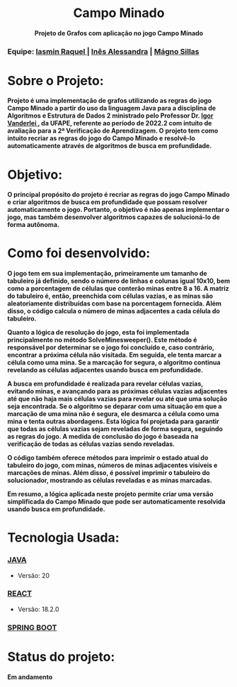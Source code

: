 <div align="center">
<h1>Campo Minado</h1>
<h4>Projeto de Grafos com aplicação no jogo Campo Minado</h4>

</div>

<h3>Equipe:
   <a href = "https://github.com/iasmin-raquel"> Iasmin Raquel </a> |
   <a href = "https://github.com/alex-bcc"> Inês Alessandra</a> |
   <a href = "https://github.com/magnosillas"> Mágno Sillas </a>
</h3>

<h1>Sobre o Projeto:</h1>

<h4>Projeto é uma implementação de grafos utilizando as regras do jogo Campo Minado a partir do uso da linguagem Java para a disciplina de Algoritmos e Estrutura de Dados 2 ministrado pelo Professor Dr. <a href = "https://github.com/igorvanderlei">Igor Vanderlei </a>, da UFAPE, referente ao período de 2022.2 com intuito de avaliação para a 2ª Verificação de Aprendizagem. O projeto tem como intuito recriar as regras do jogo do Campo Minado e resolvê-lo automaticamente através de algoritmos de busca em profundidade.</h4>

<h1>Objetivo:</h1>

<h4>O principal propósito do projeto é recriar as regras do jogo Campo Minado e criar algoritmos de busca em profundidade que possam resolver automaticamente o jogo. Portanto, o objetivo é não apenas implementar o jogo, mas também desenvolver algoritmos capazes de solucioná-lo de forma autônoma.</h4>

<h1>Como foi desenvolvido:</h1>

<h4>O jogo tem em sua implementação, primeiramente um tamanho de tabuleiro já definido, sendo o número de linhas e colunas igual 10x10, bem como a porcentagem de células que conterão minas entre 8 a 16. A matriz do tabuleiro é, então, preenchida com células vazias, e as minas são aleatoriamente distribuídas com base na porcentagem fornecida. Além disso, o código calcula o número de minas adjacentes a cada célula do tabuleiro.

Quanto a lógica de resolução do jogo, esta foi implementada principalmente no método SolveMinesweeper(). Este método é responsável por determinar se o jogo foi concluído e, caso contrário, encontrar a próxima célula não visitada. Em seguida, ele tenta marcar a célula como uma mina. Se a marcação for segura, o algoritmo continua revelando as células adjacentes usando busca em profundidade.

A busca em profundidade é realizada para revelar células vazias, evitando minas, e avançando para as próximas células vazias adjacentes até que não haja mais células vazias para revelar ou até que uma solução seja encontrada. Se o algoritmo se deparar com uma situação em que a marcação de uma mina não é segura, ele desmarca a célula como uma mina e tenta outras abordagens. Esta lógica foi projetada para garantir que todas as células vazias sejam reveladas de forma segura, seguindo as regras do jogo. A medida de conclusão do jogo é baseada na verificação de todas as células vazias sendo reveladas.

O código também oferece métodos para imprimir o estado atual do tabuleiro do jogo, com minas, números de minas adjacentes visíveis e marcações de minas. Além disso, é possível imprimir o tabuleiro do solucionador, mostrando as células reveladas e as minas marcadas.

Em resumo, a lógica aplicada neste projeto permite criar uma versão simplificada do Campo Minado que pode ser automaticamente resolvida usando busca em profundidade.</h4>

<h1>Tecnologia Usada:</h1>

<h3><a href = "https://jdk.java.net/20/">JAVA</a></h3>
<ul>
   <li>Versão: 20</li>
</ul>

<h3><a href = "https://react.dev/">REACT</a></h3>
<ul>   
   <li>Versão: 18.2.0 </li>
</ul>

<h3><a href = "https://spring.io/">SPRING BOOT</a></h3>


<h1>Status do projeto:</h1>
<h4>Em andamento</h4>
